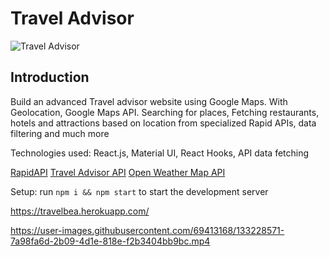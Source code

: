 # Travel Advisor

![Travel Advisor](https://i.ibb.co/qph2cZn/image.pngg)






## Introduction

Build  an advanced Travel advisor website using Google Maps. With Geolocation, Google Maps API.
Searching for places, Fetching restaurants, hotels and attractions based on location from specialized Rapid APIs, data filtering and much more

Technologies used: React.js, Material UI, React Hooks, API data fetching



[RapidAPI](https://rapidapi.com/hub?utm_source=youtube.com/JavaScriptMastery&utm_medium=DevRel&utm_campaign=DevRel)
[Travel Advisor API](https://rapidapi.com/apidojo/api/travel-advisor?utm_source=youtube.com/JavaScriptMastery&utm_medium=DevRel&utm_campaign=DevRel)
[Open Weather Map API](https://rapidapi.com/community/api/open-weather-map?utm_source=youtube.com/JavaScriptMastery&utm_medium=DevRel&utm_campaign=DevRel)


Setup: run ```npm i && npm start``` to start the development server

https://travelbea.herokuapp.com/


https://user-images.githubusercontent.com/69413168/133228571-7a98fa6d-2b09-4d1e-818e-f2b3404bb9bc.mp4






